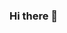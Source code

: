 ### Hi there 👋

<!--
**NalinDalal/NalinDalal** is a ✨ _special_ ✨ repository because its `README.md` (this file) appears on your GitHub profile.

Here are some ideas to get you started:

- 🔭 I’m currently working on a personalised project to render user details, allow him her to fetch other user details
- 🌱 I’m currently learning Web Stack from 0 to Advanced
- 👯 I’m looking to collaborate on various Projects
- 🤔 I’m looking for help with TypeScript
- 💬 Ask me about C++,bash,macos,DSA,CP,MERN
- 📫 How to reach me:
https://www.linkedin.com/in/nalin-dalal-815617271/
https://github.com/nalindalal
https://twitter.com/nalin82929
- 😄 Pronouns: He/Him
-->
